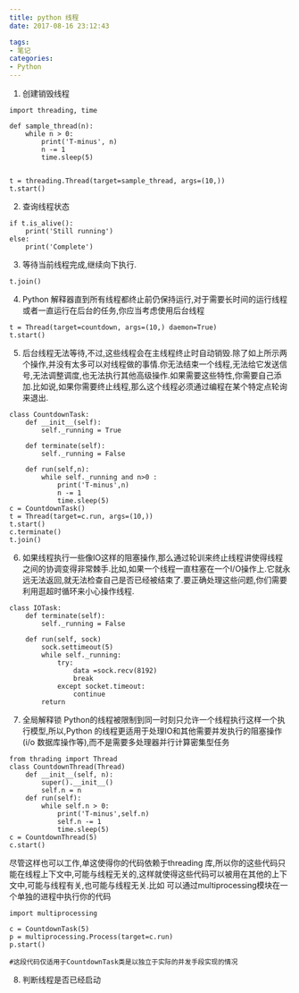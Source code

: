 ```yaml
---
title: python 线程
date: 2017-08-16 23:12:43

tags: 
- 笔记
categories: 
- Python
---
```



1. 创建销毁线程
```
import threading, time

def sample_thread(n):
    while n > 0:
        print('T-minus', n)
        n -= 1
        time.sleep(5)


t = threading.Thread(target=sample_thread, args=(10,))
t.start()
```
2. 查询线程状态
```
if t.is_alive():
    print('Still running')
else:
    print('Complete')
```
3. 等待当前线程完成,继续向下执行.
```
t.join()
```
4. Python 解释器直到所有线程都终止前仍保持运行,对于需要长时间的运行线程或者一直运行在后台的任务,你应当考虑使用后台线程
```
t = Thread(target=countdown, args=(10,) daemon=True)
t.start()
```
5. 后台线程无法等待,不过,这些线程会在主线程终止时自动销毁.除了如上所示两个操作,并没有太多可以对线程做的事情.你无法结束一个线程,无法给它发送信号,无法调整调度,也无法执行其他高级操作.如果需要这些特性,你需要自己添加.比如说,如果你需要终止线程,那么这个线程必须通过编程在某个特定点轮询来退出.
```
class CountdownTask:
    def __init__(self):
        self._running = True
    
    def terminate(self):
        self._running = False
        
    def run(self,n):
        while self._running and n>0 :
            print('T-minus',n)
            n -= 1
            time.sleep(5)
c = CountdownTask()
t = Thread(target=c.run, args=(10,))
t.start()
c.terminate()
t.join()
```
6. 如果线程执行一些像IO这样的阻塞操作,那么通过轮训来终止线程讲使得线程之间的协调变得非常棘手.比如,如果一个线程一直柱塞在一个I/O操作上.它就永远无法返回,就无法检查自己是否已经被结束了.要正确处理这些问题,你们需要利用逛超时循环来小心操作线程.
```
class IOTask:
    def terminate(self):
        self._running = False
        
    def run(self, sock)
        sock.settimeout(5)
        while self._running:
            try:
                data =sock.recv(8192)
                break
            except socket.timeout:
                continue
        return 
```
7. 全局解释锁 Python的线程被限制到同一时刻只允许一个线程执行这样一个执行模型,所以,Python 的线程更适用于处理IO和其他需要并发执行的阻塞操作(i/o 数据库操作等),而不是需要多处理器并行计算密集型任务
```
from thrading import Thread
class CountdownThread(Thread)
    def __init__(self, n):
        super().__init__()
        self.n = n
    def run(self):
        while self.n > 0:
            print('T-minus',self.n)
            self.n -= 1
            time.sleep(5)
c = CountdownThread(5)
c.start()

```
尽管这样也可以工作,单这使得你的代码依赖于threading 库,所以你的这些代码只能在线程上下文中,可能与线程无关的,这样就使得这些代码可以被用在其他的上下文中,可能与线程有关,也可能与线程无关.比如 可以通过multiprocessing模块在一个单独的进程中执行你的代码

```
import multiprocessing

c = CountdownTask(5)
p = multiprocessing.Process(target=c.run)
p.start()

#这段代码仅适用于CountdownTask类是以独立于实际的并发手段实现的情况
```
8. 判断线程是否已经启动
